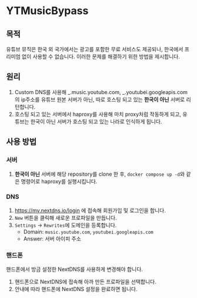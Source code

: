 # YTMusicBypass

## 목적

유튜브 뮤직은 한국 외 국가에서는 광고를 포함한 무료 서비스도 제공되나, 한국에서 프리미엄 없이 사용할 수 없습니다. 이러한 문제를 해결하기 위한 방법을 제시합니다.

## 원리

1. Custom DNS를 사용해 _.music.youtube.com, _.youtubei.googleapis.com의 ip주소를 유튜브 원본 서버가 아닌, 따로 호스팅 되고 있는 **한국이 아닌** 서버로 리턴합니다.
2. 호스팅 되고 있는 서버에서 haproxy를 사용해 마치 proxy처럼 작동하게 되고, 유튜브는 한국이 아닌 서버가 호스팅 되고 있는 나라로 인식하게 됩니다.

## 사용 방법

### 서버

1. **한국이 아닌** 서버에 해당 repository를 clone 한 후, `docker compose up -d`와 같은 명령어로 haproxy를 실행시킵니다.

### DNS

1. https://my.nextdns.io/login 에 접속해 회원가입 및 로그인을 합니다.
2. `New` 버튼을 클릭해 새로운 프로파일을 만듭니다.
3. `Settings` -> `Rewrites`에 도메인을 등록합니다.
   - Domain: `music.youtube.com`, `youtubei.googleapis.com`
   - Answer: 서버 아이피 주소

### 핸드폰

핸드폰에서 방금 설정한 NextDNS를 사용하게 변경해야 합니다.

1. 핸드폰으로 NextDNS에 접속해 아까 만든 프로파일을 선택합니다.
2. 안내에 따라 핸드폰에 NextDNS 설정을 완료하면 됩니다.
